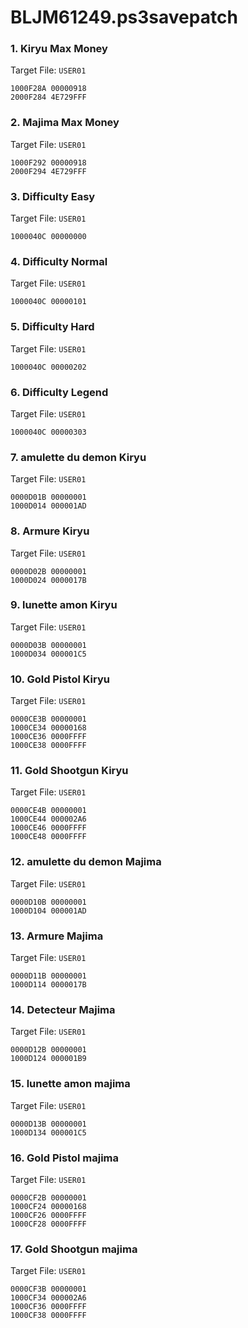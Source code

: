 # BLJM61249.ps3savepatch

### 1. Kiryu Max Money

Target File: `USER01`

```
1000F28A 00000918
2000F284 4E729FFF
```

### 2. Majima Max Money

Target File: `USER01`

```
1000F292 00000918
2000F294 4E729FFF
```

### 3. Difficulty Easy

Target File: `USER01`

```
1000040C 00000000
```

### 4. Difficulty Normal

Target File: `USER01`

```
1000040C 00000101
```

### 5. Difficulty Hard

Target File: `USER01`

```
1000040C 00000202
```

### 6. Difficulty Legend

Target File: `USER01`

```
1000040C 00000303
```

### 7. amulette du demon Kiryu

Target File: `USER01`

```
0000D01B 00000001
1000D014 000001AD
```

### 8. Armure Kiryu

Target File: `USER01`

```
0000D02B 00000001
1000D024 0000017B
```

### 9. lunette amon Kiryu

Target File: `USER01`

```
0000D03B 00000001
1000D034 000001C5
```

### 10. Gold Pistol Kiryu

Target File: `USER01`

```
0000CE3B 00000001
1000CE34 00000168
1000CE36 0000FFFF
1000CE38 0000FFFF
```

### 11. Gold Shootgun Kiryu

Target File: `USER01`

```
0000CE4B 00000001
1000CE44 000002A6
1000CE46 0000FFFF
1000CE48 0000FFFF
```

### 12. amulette du demon Majima

Target File: `USER01`

```
0000D10B 00000001
1000D104 000001AD
```

### 13. Armure Majima

Target File: `USER01`

```
0000D11B 00000001
1000D114 0000017B
```

### 14. Detecteur Majima

Target File: `USER01`

```
0000D12B 00000001
1000D124 000001B9
```

### 15. lunette amon majima

Target File: `USER01`

```
0000D13B 00000001
1000D134 000001C5
```

### 16. Gold Pistol majima

Target File: `USER01`

```
0000CF2B 00000001
1000CF24 00000168
1000CF26 0000FFFF
1000CF28 0000FFFF
```

### 17. Gold Shootgun majima

Target File: `USER01`

```
0000CF3B 00000001
1000CF34 000002A6
1000CF36 0000FFFF
1000CF38 0000FFFF
```

